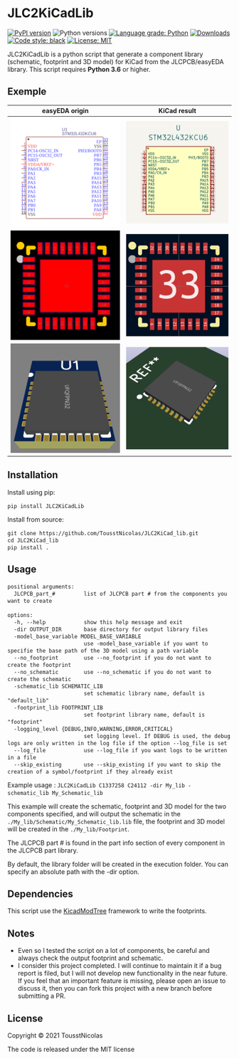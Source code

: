 # JLC2KiCadLib

<p style="text-align: center;">

[![PyPI version](https://badge.fury.io/py/JLC2KiCadLib.svg)](https://badge.fury.io/py/JLC2KiCadLib)
![Python versions](https://img.shields.io/pypi/pyversions/JLC2KiCadLib.svg)
[![Language grade: Python](https://img.shields.io/lgtm/grade/python/g/TousstNicolas/JLC2KiCad_lib.svg?logo=lgtm&logoWidth=18)](https://lgtm.com/projects/g/TousstNicolas/JLC2KiCad_lib/context:python)
[![Downloads](https://pepy.tech/badge/jlc2kicadlib)](https://pepy.tech/project/jlc2kicadlib)
[![Code style: black](https://img.shields.io/badge/code%20style-black-000000.svg)](https://github.com/psf/black)
[![License: MIT](https://img.shields.io/badge/License-MIT-yellow.svg)](https://opensource.org/licenses/MIT)

</p>

JLC2KiCadLib is a python script that generate a component library (schematic, footprint and 3D model) for KiCad from the JLCPCB/easyEDA library.
This script requires **Python 3.6** or higher.

## Exemple 



easyEDA origin | KiCad result
---- | ----
![JLCSchematic](images/JLC_Schematic_1.png) | ![KiCadSchematic](images/KiCad_Schematic_1.png)
![JLCFootprint](images/JLC_Footprint_1.png) | ![KiCadFootprint](images/KiCad_Footprint_1.png)
![JLC3Dmodel](images/JLC_3Dmodel.png) | ![KiCad3Dmodel](images/KiCad_3Dmodel.png)

## Installation

Install using pip: 

```
pip install JLC2KiCadLib
```

Install from source:

```
git clone https://github.com/TousstNicolas/JLC2KiCad_lib.git
cd JLC2KiCad_lib 
pip install . 
```

## Usage 

```
positional arguments:
  JLCPCB_part_#         list of JLCPCB part # from the components you want to create

options:
  -h, --help            show this help message and exit
  -dir OUTPUT_DIR       base directory for output library files
  -model_base_variable MODEL_BASE_VARIABLE
                        use -model_base_variable if you want to specifie the base path of the 3D model using a path variable
  --no_footprint        use --no_footprint if you do not want to create the footprint
  --no_schematic        use --no_schematic if you do not want to create the schematic
  -schematic_lib SCHEMATIC_LIB
                        set schematic library name, default is "default_lib"
  -footprint_lib FOOTPRINT_LIB
                        set footprint library name, default is "footprint"
  -logging_level {DEBUG,INFO,WARNING,ERROR,CRITICAL}
                        set logging level. If DEBUG is used, the debug logs are only written in the log file if the option --log_file is set
  --log_file            use --log_file if you want logs to be written in a file
  --skip_existing       use --skip_existing if you want to skip the creation of a symbol/footprint if they already exist
```

Example usage : `JLC2KiCadLib C1337258 C24112 -dir My_lib -schematic_lib My_Schematic_lib`

This example will create the schematic, footprint and 3D model for the two components specified, and will output the schematic in the `./My_lib/Schematic/My_Schematic_lib.lib` file, the footprint and 3D model will be created in the `./My_lib/Footprint`.

The JLCPCB part # is found in the part info section of every component in the JLCPCB part library. 

By default, the library folder will be created in the execution folder. You can specify an absolute path with the -dir option. 

## Dependencies 

This script use the [KicadModTree](https://gitlab.com/kicad/libraries/kicad-footprint-generator) framework to write the footprints. 

## Notes

* Even so I tested the script on a lot of components, be careful and always check the output footprint and schematic.
* I consider this project completed. I will continue to maintain it if a bug report is filed, but I will not develop new functionality in the near future. If you feel that an important feature is missing, please open an issue to discuss it, then you can fork this project with a new branch before submitting a PR. 

## License 

Copyright © 2021 TousstNicolas 

The code is released under the MIT license
